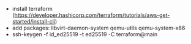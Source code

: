 - install terraform (https://developer.hashicorp.com/terraform/tutorials/aws-get-started/install-cli)
- add packages: libvirt-daemon-system qemu-utils qemu-system-x86
- ssh-keygen -f id_ed25519 -t ed25519 -C terraform@main
